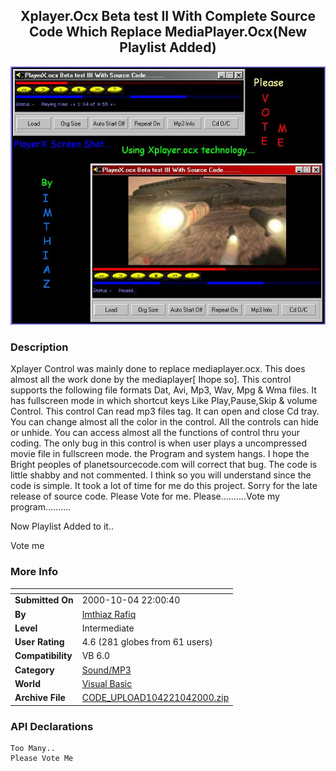﻿<div align="center">

## Xplayer\.Ocx Beta test II With Complete Source Code Which Replace MediaPlayer\.Ocx\(New Playlist Added\)

<img src="PIC2000103124392666.jpg">
</div>

### Description

Xplayer Control was mainly done to replace mediaplayer.ocx. This does almost all the work done by the mediaplayer[ Ihope so]. This control supports the following file formats Dat, Avi, Mp3, Wav, Mpg & Wma files. It has fullscreen mode in which shortcut keys Like Play,Pause,Skip & volume Control. This control Can read mp3 files tag. It can open and close Cd tray. You can change almost all the color in the control. All the controls can hide or unhide. You can access almost all the functions of control thru your coding. The only bug in this control is when user plays a uncompressed movie file in fullscreen mode. the Program and system hangs. I hope the Bright peoples of planetsourcecode.com will correct that bug. The code is little shabby and not commented. I think so you will understand since the code is simple. It took a lot of time for me do this project. Sorry for the late release of source code. Please Vote for me. Please..........Vote my program..........

Now Playlist Added to it..

Vote me
 
### More Info
 


<span>             |<span>
---                |---
**Submitted On**   |2000-10-04 22:00:40
**By**             |[Imthiaz Rafiq](https://github.com/Planet-Source-Code/PSCIndex/blob/master/ByAuthor/imthiaz-rafiq.md)
**Level**          |Intermediate
**User Rating**    |4.6 (281 globes from 61 users)
**Compatibility**  |VB 6\.0
**Category**       |[Sound/MP3](https://github.com/Planet-Source-Code/PSCIndex/blob/master/ByCategory/sound-mp3__1-45.md)
**World**          |[Visual Basic](https://github.com/Planet-Source-Code/PSCIndex/blob/master/ByWorld/visual-basic.md)
**Archive File**   |[CODE\_UPLOAD104221042000\.zip](https://github.com/Planet-Source-Code/imthiaz-rafiq-xplayer-ocx-beta-test-ii-with-complete-source-code-which-replace-mediaplayer__1-11874/archive/master.zip)

### API Declarations

```
Too Many..
Please Vote Me
```






